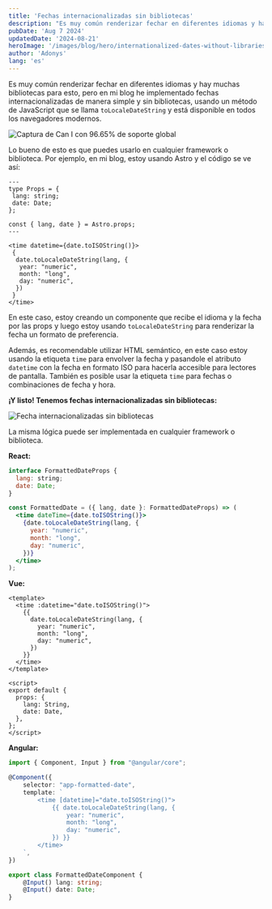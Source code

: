 ```yaml
---
title: 'Fechas internacionalizadas sin bibliotecas'
description: "Es muy común renderizar fechar en diferentes idiomas y hay muchas bibliotecas para esto, pero en mi blog he implementado fechas internacionalizadas de manera simple y sin bibliotecas, usando un método de JavaScript que está disponible en todos los navegadores modernos."
pubDate: 'Aug 7 2024'
updatedDate: '2024-08-21'
heroImage: '/images/blog/hero/internationalized-dates-without-libraries.jpg'
author: 'Adonys'
lang: 'es'
---
```


Es muy común renderizar fechar en diferentes idiomas y hay muchas bibliotecas para esto, pero en mi blog he implementado fechas internacionalizadas de manera simple y sin bibliotecas, usando un método de JavaScript que se llama `toLocaleDateString` y está disponible en todos los navegadores modernos.

![Captura de Can I con 96.65% de soporte global](/images/blog/caniuse-toLocaleDateString.png)

Lo bueno de esto es que puedes usarlo en cualquier framework o biblioteca. Por ejemplo, en mi blog, estoy usando Astro y el código se ve así:

```astro
---
type Props = {
 lang: string;
 date: Date;
};

const { lang, date } = Astro.props;
---

<time datetime={date.toISOString()}>
 {
  date.toLocaleDateString(lang, {
   year: "numeric",
   month: "long",
   day: "numeric",
  })
 }
</time>

```

En este caso, estoy creando un componente que recibe el idioma y la fecha por las props y luego estoy usando `toLocaleDateString` para renderizar la fecha un formato de preferencia.

Además, es recomendable utilizar HTML semántico, en este caso estoy usando la etiqueta `time` para envolver la fecha y pasandole el atributo `datetime` con la fecha en formato ISO para hacerla accesible para lectores de pantalla. También es posible usar la etiqueta `time` para fechas o combinaciones de fecha y hora.

**¡Y listo! Tenemos fechas internacionalizadas sin bibliotecas:**

![Fecha internacionalizadas sin bibliotecas](/images/blog/formatted-dates.png)

La misma lógica puede ser implementada en cualquier framework o biblioteca.

**React:**

```jsx
interface FormattedDateProps {
  lang: string;
  date: Date;
}

const FormattedDate = ({ lang, date }: FormattedDateProps) => (
  <time dateTime={date.toISOString()}>
    {date.toLocaleDateString(lang, {
      year: "numeric",
      month: "long",
      day: "numeric",
    })}
  </time>
);

```

**Vue:**

```vue
<template>
  <time :datetime="date.toISOString()">
    {{
      date.toLocaleDateString(lang, {
        year: "numeric",
        month: "long",
        day: "numeric",
      })
    }}
  </time>
</template>

<script>
export default {
  props: {
    lang: String,
    date: Date,
  },
};
</script>

```

**Angular:**

```typescript
import { Component, Input } from "@angular/core";

@Component({
    selector: "app-formatted-date",
    template: `
        <time [datetime]="date.toISOString()">
            {{ date.toLocaleDateString(lang, {
                year: "numeric",
                month: "long",
                day: "numeric",
            }) }}
        </time>
    `,
})

export class FormattedDateComponent {
    @Input() lang: string;
    @Input() date: Date;
}

```
